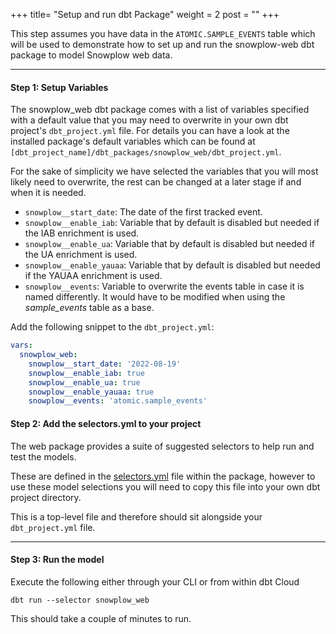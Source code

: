 +++
title= "Setup and run dbt Package"
weight = 2
post = ""
+++

This step assumes you have data in the `ATOMIC.SAMPLE_EVENTS` table which will be used to demonstrate how to set up and run the snowplow-web dbt package to model Snowplow web data.

***

#### **Step 1:** Setup Variables

The snowplow_web dbt package comes with a list of variables specified with a default value that you may need to overwrite in your own dbt project's `dbt_project.yml` file. For details you can have a look at the installed package's default variables which can be found at `[dbt_project_name]/dbt_packages/snowplow_web/dbt_project.yml`.

For the sake of simplicity we have selected the variables that you will most likely need to overwrite, the rest can be changed at a later stage if and when it is needed.

- `snowplow__start_date`: The date of the first tracked event.
- `snowplow__enable_iab`: Variable that by default is disabled but needed if the IAB enrichment is used.
- `snowplow__enable_ua`: Variable that by default is disabled but needed if the UA enrichment is used.
- `snowplow__enable_yauaa`: Variable that by default is disabled but needed if the YAUAA enrichment is used.
- `snowplow__events`: Variable to overwrite the events table in case it is named differently. It would have to be modified when using the *sample_events* table as a base.

Add the following snippet to the `dbt_project.yml`:

```yml
vars:
  snowplow_web:
    snowplow__start_date: '2022-08-19'
    snowplow__enable_iab: true
    snowplow__enable_ua: true
    snowplow__enable_yauaa: true
    snowplow__events: 'atomic.sample_events'
```
#### **Step 2:** Add the selectors.yml to your project

The web package provides a suite of suggested selectors to help run and test the models.

These are defined in the [selectors.yml](https://github.com/snowplow/dbt-snowplow-web/blob/main/selectors.yml) file within the package, however to use these model selections you will need to copy this file into your own dbt project directory.

This is a top-level file and therefore should sit alongside your `dbt_project.yml` file.

***
#### **Step 3:** Run the model

Execute the following either through your CLI or from within dbt Cloud

```
dbt run --selector snowplow_web
```

This should take a couple of minutes to run.
